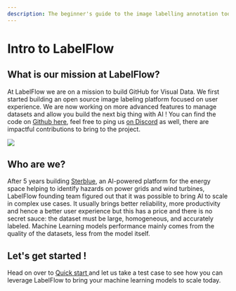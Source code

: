 ```yaml
---
description: The beginner's guide to the image labelling annotation tool LabelFlow
---
```


# Intro to LabelFlow

## What is our mission at LabelFlow?

At LabelFlow we are on a mission to build GitHub for Visual Data. We first started building an open source image labeling platform focused on user experience. We are now working on more advanced features to manage datasets and allow you build the next big thing with AI ! You can find the code on [Github here](https://github.com/labelflow/labelflow), feel free to ping us [on Discord](https://discord.gg/nCyNaTQS) as well, there are impactful contributions to bring to the project.&#x20;

![](.gitbook/assets/king\_of\_the\_jungle.png)

## Who are we?

After 5 years building [Sterblue](https://www.sterblue.com), an AI-powered platform for the energy space helping to identify hazards on power grids and wind turbines, LabelFlow founding team figured out that it was possible to bring AI to scale in complex use cases. It usually brings better reliability, more productivity and hence a better user experience but this has a price and there is no secret sauce: the dataset must be large, homogeneous, and accurately labeled. Machine Learning models performance mainly comes from the quality of the datasets, less from the model itself.&#x20;

## Let's get started !

Head on over to [Quick start ](labelling-interface/quick-start.md)and let us take a test case to see how you can leverage LabelFlow to bring your machine learning models to scale today.
